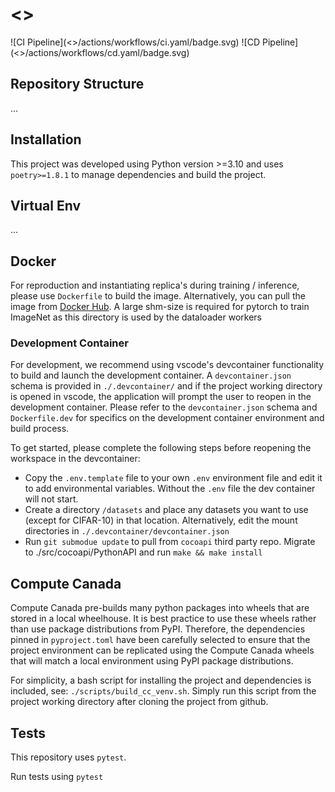 # <<repo>>
![CI Pipeline](<<repo-url>>/actions/workflows/ci.yaml/badge.svg)
![CD Pipeline](<<repo-url>>/actions/workflows/cd.yaml/badge.svg)


## Repository Structure
...

## Installation
This project was developed using Python version >=3.10 and uses `poetry>=1.8.1` to manage dependencies and build the project. 

## Virtual Env
  ...

## Docker
For reproduction and instantiating replica's during training / inference, please use `Dockerfile` to build the image. Alternatively, you can pull the image from [Docker Hub](https://hub.docker.com/repository/docker/mklasby/condensed-sparsity). A large shm-size is required for pytorch to train ImageNet as this directory is used by the dataloader workers

### Development Container
For development, we recommend using vscode's devcontainer functionality to build and launch the development container. A `devcontainer.json` schema is provided in `./.devcontainer/` and if the project working directory is opened in vscode, the application will prompt the user to reopen in the development container. Please refer to the `devcontainer.json` schema and `Dockerfile.dev` for specifics on the development container environment and build process. 

To get started, please complete the following steps before reopening the workspace in the devcontainer:
* Copy the `.env.template` file to your own `.env` environment file and edit it to add environmental variables. Without the `.env` file the dev container will not start.
* Create a directory `/datasets` and place any datasets you want to use (except for CIFAR-10) in that location. Alternatively, edit the mount directories in `./.devcontainer/devcontainer.json`
* Run `git submodue update` to pull from `cocoapi` third party repo. Migrate to ./src/cocoapi/PythonAPI and run `make && make install`

## Compute Canada
Compute Canada pre-builds many python packages into wheels that are stored in a local wheelhouse. It is best practice to use these wheels rather than use package distributions from PyPI. Therefore, the dependencies pinned in `pyproject.toml` have been carefully selected to ensure that the project environment can be replicated using the Compute Canada wheels that will match a local environment using PyPI package distributions. 

For simplicity, a bash script for installing the project and dependencies is included, see: `./scripts/build_cc_venv.sh`. Simply run this script from the project working directory after cloning the project from github. 

## Tests
This repository uses `pytest`.

Run tests using `pytest`
